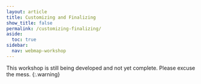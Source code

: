 ```yaml
---
layout: article
title: Customizing and Finalizing
show_title: false
permalink: /customizing-finalizing/
aside:
  toc: true
sidebar:
  nav: webmap-workshop
---
```


This workshop is still being developed and not yet complete. Please excuse the mess.
{:.warning}
